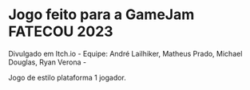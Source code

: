 # Jogo feito para a GameJam FATECOU 2023
Divulgado em Itch.io - 
Equipe:
André Lailhiker,
Matheus Prado,
Michael Douglas,
Ryan Verona - 

Jogo de estilo plataforma
1 jogador.
